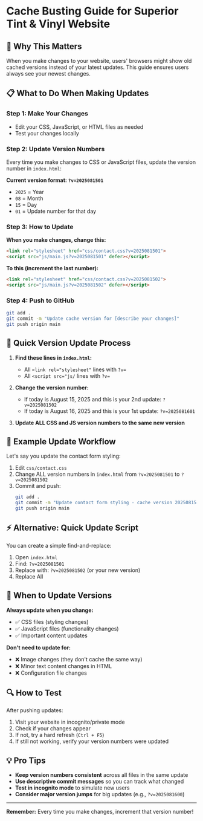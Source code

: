 # Cache Busting Guide for Superior Tint & Vinyl Website

## 🚨 **Why This Matters**
When you make changes to your website, users' browsers might show old cached versions instead of your latest updates. This guide ensures users always see your newest changes.

## 📋 **What to Do When Making Updates**

### **Step 1: Make Your Changes**
- Edit your CSS, JavaScript, or HTML files as needed
- Test your changes locally

### **Step 2: Update Version Numbers**
Every time you make changes to CSS or JavaScript files, update the version number in `index.html`:

**Current version format: `?v=2025081501`**
- `2025` = Year
- `08` = Month
- `15` = Day  
- `01` = Update number for that day

### **Step 3: How to Update**

**When you make changes, change this:**
```html
<link rel="stylesheet" href="css/contact.css?v=2025081501">
<script src="js/main.js?v=2025081501" defer></script>
```

**To this (increment the last number):**
```html
<link rel="stylesheet" href="css/contact.css?v=2025081502">
<script src="js/main.js?v=2025081502" defer></script>
```

### **Step 4: Push to GitHub**
```bash
git add .
git commit -m "Update cache version for [describe your changes]"
git push origin main
```

## 🔄 **Quick Version Update Process**

1. **Find these lines in `index.html`:**
   - All `<link rel="stylesheet"` lines with `?v=`
   - All `<script src="js/` lines with `?v=`

2. **Change the version number:**
   - If today is August 15, 2025 and this is your 2nd update: `?v=2025081502`
   - If today is August 16, 2025 and this is your 1st update: `?v=2025081601`

3. **Update ALL CSS and JS version numbers to the same new version**

## 📝 **Example Update Workflow**

Let's say you update the contact form styling:

1. Edit `css/contact.css`
2. Change ALL version numbers in `index.html` from `?v=2025081501` to `?v=2025081502`
3. Commit and push:
   ```bash
   git add .
   git commit -m "Update contact form styling - cache version 2025081502"
   git push origin main
   ```

## ⚡ **Alternative: Quick Update Script**

You can create a simple find-and-replace:
1. Open `index.html`
2. Find: `?v=2025081501` 
3. Replace with: `?v=2025081502` (or your new version)
4. Replace All

## 🎯 **When to Update Versions**

**Always update when you change:**
- ✅ CSS files (styling changes)
- ✅ JavaScript files (functionality changes)
- ✅ Important content updates

**Don't need to update for:**
- ❌ Image changes (they don't cache the same way)
- ❌ Minor text content changes in HTML
- ❌ Configuration file changes

## 🔍 **How to Test**

After pushing updates:
1. Visit your website in incognito/private mode
2. Check if your changes appear
3. If not, try a hard refresh (`Ctrl + F5`)
4. If still not working, verify your version numbers were updated

## 💡 **Pro Tips**

- **Keep version numbers consistent** across all files in the same update
- **Use descriptive commit messages** so you can track what changed
- **Test in incognito mode** to simulate new users
- **Consider major version jumps** for big updates (e.g., `?v=2025081600`)

---

**Remember:** Every time you make changes, increment that version number!

